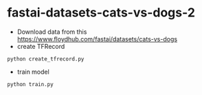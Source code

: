 # fastai-datasets-cats-vs-dogs-2
* Download data from this
https://www.floydhub.com/fastai/datasets/cats-vs-dogs
* create TFRecord
```
python create_tfrecord.py
```
* train model
```
python train.py
```